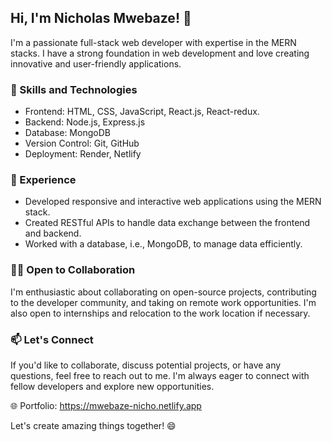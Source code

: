 ## Hi, I'm Nicholas Mwebaze! 👋

I'm a passionate full-stack web developer with expertise in the MERN stacks. I have a strong foundation in web development and love creating innovative and user-friendly applications.

### 🚀 Skills and Technologies

- Frontend: HTML, CSS, JavaScript, React.js, React-redux.
- Backend: Node.js, Express.js
- Database: MongoDB
- Version Control: Git, GitHub
- Deployment: Render, Netlify

### 💼 Experience

- Developed responsive and interactive web applications using the MERN stack.
- Created RESTful APIs to handle data exchange between the frontend and backend.
- Worked with a database, i.e., MongoDB, to manage data efficiently.

### 👨‍💻 Open to Collaboration

I'm enthusiastic about collaborating on open-source projects, contributing to the developer community, and taking on remote work opportunities. I'm also open to internships and relocation to the work location if necessary.

### 📫 Let's Connect

If you'd like to collaborate, discuss potential projects, or have any questions, feel free to reach out to me. I'm always eager to connect with fellow developers and explore new opportunities.

🌐 Portfolio: https://mwebaze-nicho.netlify.app

Let's create amazing things together! 😄
